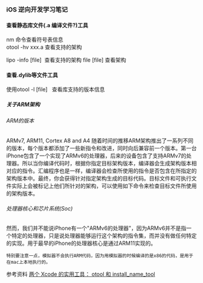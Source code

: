    
### iOS 逆向开发学习笔记
   
      
   
#### 查看静态库文件(.a 编译文件?)工具
nm 命令查看符号表信息   
otool -hv xxx.a 查看支持的架构
   
   
lipo -info \[file]  查看支持的架构
file \[file] 查看架构
    
#### 查看.dylib等文件工具
使用otool -l \[file]   查看库支持的版本信息

   
   
   
##### 关于ARM架构
###### ARM的版本
ARMv7, ARM11, Cortex A8 and A4
随着时间的推移ARM架构推出了一系列不同的版本，每个版本都添加了一些新指令和改进，同时向后兼容前一个版本。第一台iPhone包含了一个实现了ARMv6的处理器，后来的设备包含了支持ARMv7的处理器。所以当你编译代码时，根据你指定目标架构版本，编译器会生成架构版本相对应的指令。汇编程序也是一样，编译器会检查所使用的指令是否包含在所指定的架构版本中。最终，你会获得针对指定架构生成的目标代码。目标文件和可执行文件实际上会被标记上他们所针对的架构，可以使用如下命令来检查目标文件所使用的架构版本。
   
###### 处理器核心和芯片系统(Soc)

然而，我们并不能说iPhone有一个"ARMv6的处理器"，因为ARMv6并不是指一个特定的处理器，只是说处理器能够运行这个架构的指令集，而并没有做任何特定的实现。用于最早的iPhone的处理器核心是通过ARM11实现的。

```
特别要注意一点，模拟器不会执行ARM代码，因为用模拟器的时候编译的是x86的代码，是用于在mac上本地执行的。
```
   
   

参考资料
[两个 Xcode 的实用工具： otool 和 install_name_tool](http://www.jianshu.com/p/193ba07dadcf)
